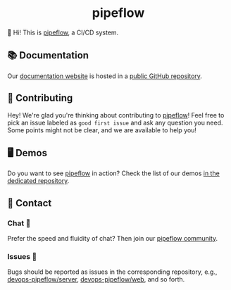 <h1 align="center">pipeflow</h1>



👋 Hi! This is [pipeflow](https://github.com/devops-pipeflow), a CI/CD system.



## 📚 Documentation 

Our [documentation website](https://devops-pipeflow.github.io) is hosted in a [public GitHub repository](https://github.com/devops-pipeflow/devops-pipeflow.github.io).



## 🤝 Contributing 

Hey! We're glad you're thinking about contributing to [pipeflow](https://github.com/devops-pipeflow)! Feel free to pick an issue labeled as `good first issue` and  ask any question you need. Some points might not be clear, and we are available to help you!



## 🖥 Demos 

Do you want to see [pipeflow](https://github.com/devops-pipeflow) in action? Check the list of our demos [in the dedicated repository](https://github.com/devops-pipeflow/deploy). 




## 💌 Contact

### Chat 💬

Prefer the speed and fluidity of chat? Then join our [pipeflow community](https://gitter.im/craftslab/devops-pipeflow).

### Issues 🔩

Bugs should be reported as issues in the corresponding repository, e.g., [devops-pipeflow/server](https://github.com/devops-pipeflow/server/issues), [devops-pipeflow/web](https://github.com/devops-pipeflow/web/issues), and so forth.
